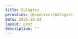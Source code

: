 ```yaml
---
title: Eulogies
permalink: /Resources/eulogies
date: 2021-12-22
layout: post
description: ""
---
```


